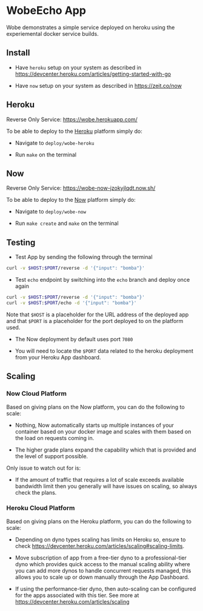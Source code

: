 WobeEcho App
============

Wobe demonstrates a simple service deployed on heroku using the experiemental docker service builds.

Install
-------

-	Have `heroku` setup on your system as described in https://devcenter.heroku.com/articles/getting-started-with-go

-	Have `now` setup on your system as described in https://zeit.co/now

Heroku
------

Reverse Only Service: https://wobe.herokuapp.com/

To be able to deploy to the [Heroku](https://heroku.com) platform simply do:

-	Navigate to `deploy/wobe-heroku`

-	Run `make` on the terminal

Now
---

Reverse Only Service: https://wobe-now-jzokyjlqdt.now.sh/

To be able to deploy to the [Now](https://zeit.co/now) platform simply do:

-	Navigate to `deploy/wobe-now`

-	Run `make create` and `make` on the terminal

Testing
-------

-	Test App by sending the following through the terminal

```bash
curl -v $HOST:$PORT/reverse -d '{"input": "bomba"}'
```

-	Test `echo` endpoint by switching into the `echo` branch and deploy once again

```bash
curl -v $HOST:$PORT/reverse -d '{"input": "bomba"}'
curl -v $HOST:$PORT/echo -d '{"input": "bomba"}'
```

Note that `$HOST` is a placeholder for the URL address of the deployed app and that `$PORT` is a placeholder for the port deployed to on the platform used.

-	The Now deployment by default uses port `7080`

-	You will need to locate the `$PORT` data related to the heroku deployment from your Heroku App dashboard.

Scaling
-------

### Now Cloud Platform

Based on giving plans on the Now platform, you can do the following to scale:

-	Nothing, Now automatically starts up multiple instances of your container based on your docker image and scales with them based on the load on requests coming in.

-	The higher grade plans expand the capability which that is provided and the level of support possible.

Only issue to watch out for is:

-	If the amount of traffic that requires a lot of scale exceeds available bandwidth limit then you generally will have issues on scaling, so always check the plans.

### Heroku Cloud Platform

Based on giving plans on the Heroku platform, you can do the following to scale:

-	Depending on dyno types scaling has limits on Heroku so, ensure to check https://devcenter.heroku.com/articles/scaling#scaling-limits.

-	Move subscription of app from a free-tier dyno to a professional-tier dyno which provides quick access to the manual scaling ability where you can add more dynos to handle concurrent requests managed, this allows you to scale up or down manually through the App Dashboard.

-	If using the performance-tier dyno, then auto-scaling can be configured for the apps associated with this tier. See more at https://devcenter.heroku.com/articles/scaling
